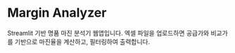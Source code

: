 # Margin Analyzer

Streamlit 기반 명품 마진 분석기 웹앱입니다.
엑셀 파일을 업로드하면 공급가와 비교가를 기반으로 마진율을 계산하고, 필터링하여 출력합니다.
